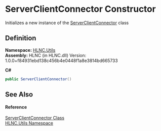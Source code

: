 # ServerClientConnector Constructor


Initializes a new instance of the <a href="T_HLNC_Utils_ServerClientConnector">ServerClientConnector</a> class



## Definition
**Namespace:** <a href="N_HLNC_Utils">HLNC.Utils</a>  
**Assembly:** HLNC (in HLNC.dll) Version: 1.0.0+f84931ebd138c456b4e0448f1a8e3814bd665733

**C#**
``` C#
public ServerClientConnector()
```



## See Also


#### Reference
<a href="T_HLNC_Utils_ServerClientConnector">ServerClientConnector Class</a>  
<a href="N_HLNC_Utils">HLNC.Utils Namespace</a>  
